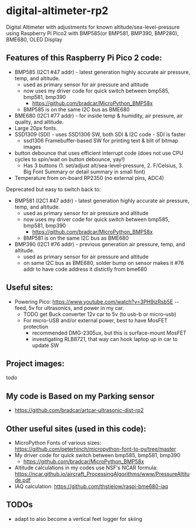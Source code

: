 # digital-altimeter-rp2
Digital Altimeter with adjustments for known altitude/sea-level-pressure using Raspberry Pi Pico2 with BMP585(or BMP581, BMP390, BMP280), BME680, OLED Display

## Features of this Raspberry Pi Pico 2 code:
* BMP585 (I2C1 #47 addr) - latest generation highly accurate air pressure, temp, and altitude.
  * used as primary sensor for air pressure and altitude
  * now uses my driver code for quick switch between bmp585, bmp581, bmp390
    * https://github.com/bradcar/MicroPython_BMP58x
  * BMP585 is on the same I2C bus as BME680
* BME680 (I2C1 #77 addr) - for inside temp & humidity, air pressure, air quality, and altitude.
* Large 20px fonts.
* SSD1309 (SDI) - uses SSD1306 SW, both SDI & I2C code - SDI is faster
  * ssd1306 Framebuffer-based SW for printing text & blit of bitmap images
* button debounce that uses efficient interrupt code (does not use CPU cycles to spin/wait on button debounce, yay!)
  * Has 3 buttons (1. set/adjust alt/sea-level-pressure, 2. F/Celsius, 3. Big Font Summary or detail summary in small font)
* Temperature from on-board RP2350 (no external pins, ADC4)

Deprecated but easy to switch back to:
* BMP581 (I2C1 #47 addr) - latest generation highly accurate air pressure, temp, and altitude.
  * used as primary sensor for air pressure and altitude
  * now uses my driver code for quick switch between bmp585, bmp581, bmp390
    * https://github.com/bradcar/MicroPython_BMP58x
  * BMP581 is on the same I2C bus as BME680
* BMP390 (I2C1 #76 addr) - previous generation air pressure, temp, and altitude.
  * used as primary sensor for air pressure and altitude
  * on same I2C bus as BME680, solder bump on sensor makes it #76 addr to have code address it distictly from bme680

## Useful sites:
* Powering Pico: https://www.youtube.com/watch?v=3PH9jzRsb5E -- feed, 5v for ultrasonics, and power in my car.
  * TODO get Buck converter 12v car to 5v (to usb-b or micro-usb)
  * For micro-USB and/or external power, best to have MosFET protection
    * recommended DMG-2305ux, but this is surface-mount MosFET
    * investigating RLB8721, that way can hook laptop up in car to update SW

## Project images:
todo
 
## My code is Based on my Parking sensor
* https://github.com/bradcar/artcar-ultrasonic-dist-rp2

## Other useful sites (used in this code):
* MicroPython Fonts of various sizes:  https://github.com/peterhinch/micropython-font-to-py/tree/master
* My driver code for quick switch between bmp585, bmp581, bmp390
    * https://github.com/bradcar/MicroPython_BMP58x
* Altitude calculations in my codes use NSF's NCAR formula: https://ncar.github.io/aircraft_ProcessingAlgorithms/www/PressureAltitude.pdf
* IAQ calculation: https://github.com/thstielow/raspi-bme680-iaq

## TODOs
* adapt to also become a vertical feet logger for skiing
